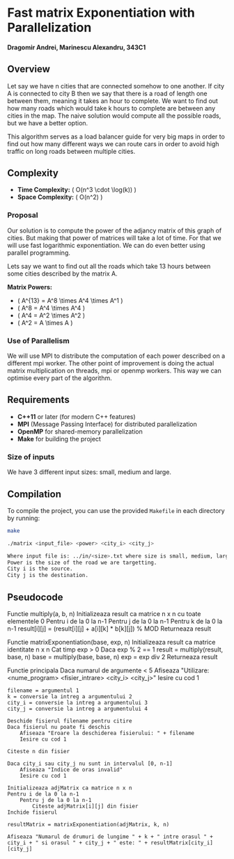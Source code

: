 # Fast matrix Exponentiation with Parallelization

#### Dragomir Andrei, Marinescu Alexandru, 343C1

## Overview

Let say we have n cities that are connected somehow to one another. If city A is connected to city B then we say that there is a road of length one between them, meaning it takes an hour to complete. We want to find out how many roads which would take k hours to complete are between any cities in the map. The naive solution would compute all the possible roads, but we have a better option.

This algorithm serves as a load balancer guide for very big maps in order to find out how many different ways we can route cars in order to avoid high traffic on long roads between multiple cities.

## Complexity

- **Time Complexity:** \( O(n^3 \cdot \log(k)) \)
- **Space Complexity:** \( O(n^2) \)

### Proposal

Our solution is to compute the power of the adjancy matrix of this graph of cities. But making that power of matrices will take a lot of time. For that we will use fast logarithmic exponentiation. We can do even better using parallel programming.

Lets say we want to find out all the roads which take 13 hours between some cities described by the matrix A.

**Matrix Powers:**

- \( A^{13} = A^8 \times A^4 \times A^1 \)
- \( A^8 = A^4 \times A^4 \)
- \( A^4 = A^2 \times A^2 \)
- \( A^2 = A \times A \)

### Use of Parallelism

We will use MPI to distribute the computation of each power described on a different mpi worker. The other point of improvement is doing the actual matrix multiplication on threads, mpi or openmp workers. This way we can optimise every part of the algorithm.

## Requirements

- **C++11** or later (for modern C++ features)
- **MPI** (Message Passing Interface) for distributed parallelization
- **OpenMP** for shared-memory parallelization
- **Make** for building the project

### Size of inputs

We have 3 different input sizes: small, medium and large.

## Compilation

To compile the project, you can use the provided `Makefile` in each directory by running:

```bash
make
```

```bash
./matrix <input_file> <power> <city_i> <city_j>
```

```bash
Where input file is: ../in/<size>.txt where size is small, medium, large.
Power is the size of the road we are targetting.
City i is the source.
City j is the destination.
```

## Pseudocode

Functie multiply(a, b, n)
    Initializeaza result ca matrice n x n cu toate elementele 0
    Pentru i de la 0 la n-1
        Pentru j de la 0 la n-1
            Pentru k de la 0 la n-1
                result[i][j] = (result[i][j] + a[i][k] * b[k][j]) % MOD
    Returneaza result

Functie matrixExponentiation(base, exp, n)
    Initializeaza result ca matrice identitate n x n
    Cat timp exp > 0
        Daca exp % 2 == 1
            result = multiply(result, base, n)
        base = multiply(base, base, n)
        exp = exp div 2
    Returneaza result

Functie principala
    Daca numarul de argumente < 5
        Afiseaza "Utilizare: <nume_program> <fisier_intrare> <putere> <city_i> <city_j>"
        Iesire cu cod 1

    filename = argumentul 1
    k = conversie la intreg a argumentului 2
    city_i = conversie la intreg a argumentului 3
    city_j = conversie la intreg a argumentului 4

    Deschide fisierul filename pentru citire
    Daca fisierul nu poate fi deschis
        Afiseaza "Eroare la deschiderea fisierului: " + filename
        Iesire cu cod 1

    Citeste n din fisier

    Daca city_i sau city_j nu sunt in intervalul [0, n-1]
        Afiseaza "Indice de oras invalid"
        Iesire cu cod 1

    Initializeaza adjMatrix ca matrice n x n
    Pentru i de la 0 la n-1
        Pentru j de la 0 la n-1
            Citeste adjMatrix[i][j] din fisier
    Inchide fisierul

    resultMatrix = matrixExponentiation(adjMatrix, k, n)

    Afiseaza "Numarul de drumuri de lungime " + k + " intre orasul " + city_i + " si orasul " + city_j + " este: " + resultMatrix[city_i][city_j]